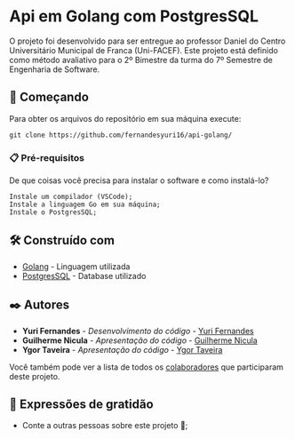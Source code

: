 # Api em Golang com PostgresSQL

O projeto foi desenvolvido para ser entregue ao professor Daniel do Centro Universitário Municipal de Franca (Uni-FACEF). Este projeto está definido como método avaliativo para o 2º Bimestre da turma do 7º Semestre de Engenharia de Software.

## 🚀 Começando

Para obter os arquivos do repositório em sua máquina execute:

```
git clone https://github.com/fernandesyuri16/api-golang/
```

### 📋 Pré-requisitos

De que coisas você precisa para instalar o software e como instalá-lo?

```
Instale um compilador (VSCode);
Instale a linguagem Go em sua máquina;
Instale o PostgresSQL;
```
## 🛠️ Construído com

* [Golang](https://go.dev/) - Linguagem utilizada
* [PostgresSQL](https://www.postgresql.org/) - Database utilizado

## ✒️ Autores

* **Yuri Fernandes** - *Desenvolvimento do código* - [Yuri Fernandes](https://github.com/fernandesyuri16)
* **Guilherme Nicula** - *Apresentação do código* - [Guilherme Nicula](https://github.com/nicula011)
* **Ygor Taveira** - *Apresentação do código* - [Ygor Taveira](https://github.com/YgorTaveira10)

Você também pode ver a lista de todos os [colaboradores](https://github.com/fernandesyuri16/api-golang/graphs/contributors) que participaram deste projeto.

## 🎁 Expressões de gratidão

* Conte a outras pessoas sobre este projeto 📢;
